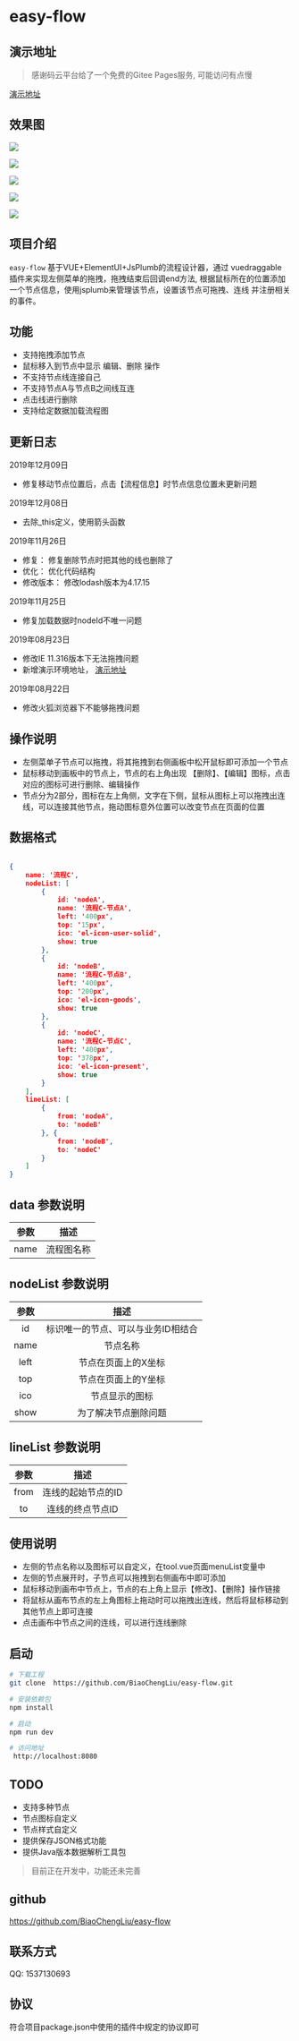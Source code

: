 # easy-flow

## 演示地址
> 感谢码云平台给了一个免费的Gitee Pages服务, 可能访问有点慢

[演示地址](http://xiaoka2017.gitee.io/easy-flow/#?_blank)

## 效果图

![](https://gitee.com/xiaoka2017/resource/raw/master/easy-flow/1.png)


![](https://gitee.com/xiaoka2017/resource/raw/master/easy-flow/3.png)


![](https://gitee.com/xiaoka2017/resource/raw/master/easy-flow/2.png)

![](https://gitee.com/xiaoka2017/resource/raw/master/easy-flow/5.png)

![](https://gitee.com/xiaoka2017/resource/raw/master/easy-flow/4.png)


## 项目介绍
`easy-flow` 基于VUE+ElementUI+JsPlumb的流程设计器，通过 vuedraggable 插件来实现左侧菜单的拖拽，拖拽结束后回调end方法,
根据鼠标所在的位置添加一个节点信息，使用jsplumb来管理该节点，设置该节点可拖拽、连线 并注册相关的事件。


## 功能
* 支持拖拽添加节点
* 鼠标移入到节点中显示 编辑、删除 操作
* 不支持节点线连接自己
* 不支持节点A与节点B之间线互连
* 点击线进行删除
* 支持给定数据加载流程图

## 更新日志

2019年12月09日
* 修复移动节点位置后，点击【流程信息】时节点信息位置未更新问题

2019年12月08日
* 去除_this定义，使用箭头函数

2019年11月26日
* 修复： 修复删除节点时把其他的线也删除了
* 优化： 优化代码结构
* 修改版本： 修改lodash版本为4.17.15

2019年11月25日
* 修复加载数据时nodeId不唯一问题

2019年08月23日
* 修改IE 11.316版本下无法拖拽问题
* 新增演示环境地址， [演示地址](http://xiaoka2017.gitee.io/easy-flow/#?_blank)

2019年08月22日
* 修改火狐浏览器下不能够拖拽问题

## 操作说明
* 左侧菜单子节点可以拖拽，将其拖拽到右侧画板中松开鼠标即可添加一个节点
* 鼠标移动到画板中的节点上，节点的右上角出现 【删除】、【编辑】图标，点击对应的图标可进行删除、编辑操作
* 节点分为2部分，图标在左上角侧，文字在下侧，鼠标从图标上可以拖拽出连线，可以连接其他节点，拖动图标意外位置可以改变节点在页面的位置

## 数据格式
``` json

{
    name: '流程C',
    nodeList: [
        {
            id: 'nodeA',
            name: '流程C-节点A',
            left: '400px',
            top: '15px',
            ico: 'el-icon-user-solid',
            show: true
        },
        {
            id: 'nodeB',
            name: '流程C-节点B',
            left: '400px',
            top: '200px',
            ico: 'el-icon-goods',
            show: true
        },
        {
            id: 'nodeC',
            name: '流程C-节点C',
            left: '400px',
            top: '378px',
            ico: 'el-icon-present',
            show: true
        }
    ],
    lineList: [
        {
            from: 'nodeA',
            to: 'nodeB'
        }, {
            from: 'nodeB',
            to: 'nodeC'
        }
    ]
}

```
## data 参数说明
|    参数    |      描述      |
| :--------: | :------------: |
|  name  |     流程图名称      |

## nodeList 参数说明
|    参数    |      描述      |
| :--------: | :------------: |
|  id  |     标识唯一的节点、可以与业务ID相结合      |
|  name  |   节点名称      |
|  left  |   节点在页面上的X坐标      |
|  top  |   节点在页面上的Y坐标      |
|  ico  |   节点显示的图标      |
|  show  |   为了解决节点删除问题      |


## lineList 参数说明
|    参数    |      描述      |
| :--------: | :------------: |
|  from  |     连线的起始节点的ID      |
|  to  |   连线的终点节点ID      |

## 使用说明

* 左侧的节点名称以及图标可以自定义，在tool.vue页面menuList变量中
* 左侧的节点展开时，子节点可以拖拽到右侧画布中即可添加
* 鼠标移动到画布中节点上，节点的右上角上显示【修改】、【删除】操作链接
* 将鼠标从画布节点的左上角图标上拖动时可以拖拽出连线，然后将鼠标移动到其他节点上即可连接
* 点击画布中节点之间的连线，可以进行连线删除

## 启动

``` bash
# 下载工程
git clone  https://github.com/BiaoChengLiu/easy-flow.git

# 安装依赖包
npm install

# 启动
npm run dev

# 访问地址
 http://localhost:8080
```

## TODO
* 支持多种节点
* 节点图标自定义
* 节点样式自定义
* 提供保存JSON格式功能
* 提供Java版本数据解析工具包
> 目前正在开发中，功能还未完善



## github
https://github.com/BiaoChengLiu/easy-flow

## 联系方式
QQ: 1537130693

## 协议
符合项目package.json中使用的插件中规定的协议即可
